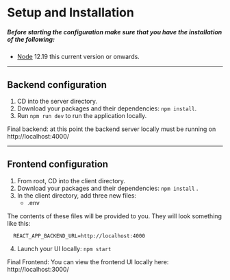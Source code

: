 # Setup and Installation

##### Before starting the configuration make sure that you have the installation of the following:

- [Node](https://nodejs.org/en/download/) 12.19 this current version or onwards.

---

## Backend configuration

1. CD into the server directory.
2. Download your packages and their dependencies: `npm install`.
3. Run `npm run dev` to run the application locally.

Final backend: at this point the backend server locally must be running on http://localhost:4000/

---

## Frontend configuration

1. From root, CD into the client directory.
2. Download your packages and their dependencies: `npm install` .
3. In the client directory, add three new files:
   - .env

The contents of these files will be provided to you. They will look something like this:

```
  REACT_APP_BACKEND_URL=http://localhost:4000
```

4. Launch your UI locally: `npm start`

Final Frontend: You can view the frontend UI locally here: http://localhost:3000/
